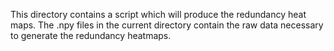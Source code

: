 This directory contains a script which will produce the redundancy heat maps.
The .npy files in the current directory contain the raw data necessary to
generate the redundancy heatmaps.
